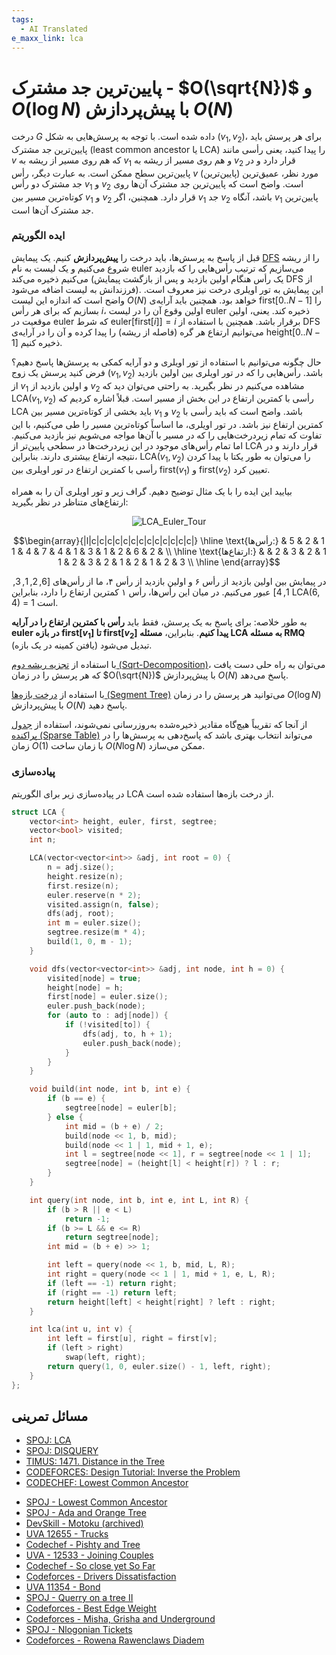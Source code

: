 ```yaml
---
tags:
  - AI Translated
e_maxx_link: lca
---
```


# پایین‌ترین جد مشترک - $O(\sqrt{N})$ و $O(\log N)$ با پیش‌پردازش $O(N)$

درخت $G$ داده شده است. با توجه به پرسش‌هایی به شکل $(v_1, v_2)$، برای هر پرسش باید پایین‌ترین جد مشترک (least common ancestor یا LCA) را پیدا کنید، یعنی رأسی مانند $v$ که هم روی مسیر از ریشه به $v_1$ و هم روی مسیر از ریشه به $v_2$ قرار دارد و در پایین‌ترین سطح ممکن است. به عبارت دیگر، رأس $v$ مورد نظر، عمیق‌ترین (پایین‌ترین) جد مشترک دو رأس $v_1$ و $v_2$ است. واضح است که پایین‌ترین جد مشترک آن‌ها روی کوتاه‌ترین مسیر بین $v_1$ و $v_2$ قرار دارد. همچنین، اگر $v_1$ جد $v_2$ باشد، آنگاه $v_1$ پایین‌ترین جد مشترک آن‌ها است.

### ایده الگوریتم

قبل از پاسخ به پرسش‌ها، باید درخت را **پیش‌پردازش** کنیم.
یک پیمایش [DFS](depth-first-search.md) را از ریشه شروع می‌کنیم و یک لیست به نام $\text{euler}$ می‌سازیم که ترتیب رأس‌هایی را که بازدید می‌کنیم ذخیره می‌کند (یک رأس هنگام اولین بازدید و پس از بازگشت پیمایش DFS از فرزندانش به لیست اضافه می‌شود).
این پیمایش به تور اویلری درخت نیز معروف است.
واضح است که اندازه این لیست $O(N)$ خواهد بود.
همچنین باید آرایه‌ی $\text{first}[0..N-1]$ را بسازیم که برای هر رأس $i$، اولین وقوع آن را در لیست $\text{euler}$ ذخیره کند. یعنی، اولین موقعیت در $\text{euler}$ که شرط $\text{euler}[\text{first}[i]] = i$ برقرار باشد.
همچنین با استفاده از DFS می‌توانیم ارتفاع هر گره (فاصله از ریشه) را پیدا کرده و آن را در آرایه‌ی $\text{height}[0..N-1]$ ذخیره کنیم.

حال چگونه می‌توانیم با استفاده از تور اویلری و دو آرایه کمکی به پرسش‌ها پاسخ دهیم؟
فرض کنید پرسش یک زوج $(v_1, v_2)$ باشد.
رأس‌هایی را که در تور اویلری بین اولین بازدید از $v_1$ و اولین بازدید از $v_2$ مشاهده می‌کنیم در نظر بگیرید.
به راحتی می‌توان دید که $\text{LCA}(v_1, v_2)$ رأسی با کمترین ارتفاع در این بخش از مسیر است.
قبلاً اشاره کردیم که LCA باید بخشی از کوتاه‌ترین مسیر بین $v_1$ و $v_2$ باشد.
واضح است که باید رأسی با کمترین ارتفاع نیز باشد.
در تور اویلری، ما اساساً کوتاه‌ترین مسیر را طی می‌کنیم، با این تفاوت که تمام زیردرخت‌هایی را که در مسیر با آن‌ها مواجه می‌شویم نیز بازدید می‌کنیم.
اما تمام رأس‌های موجود در این زیردرخت‌ها در سطحی پایین‌تر از LCA قرار دارند و در نتیجه ارتفاع بیشتری دارند.
بنابراین، $\text{LCA}(v_1, v_2)$ را می‌توان به طور یکتا با پیدا کردن رأسی با کمترین ارتفاع در تور اویلری بین $\text{first}(v_1)$ و $\text{first}(v_2)$ تعیین کرد.

بیایید این ایده را با یک مثال توضیح دهیم.
گراف زیر و تور اویلری آن را به همراه ارتفاع‌های متناظر در نظر بگیرید:
<div style="text-align: center;">
  <img src="LCA_Euler.png" alt="LCA_Euler_Tour">
</div>

$$\begin{array}{|l|c|c|c|c|c|c|c|c|c|c|c|c|c|}
\hline
\text{رأس‌ها:}   & 1 & 2 & 5 & 2 & 6 & 2 & 1 & 3 & 1 & 4 & 7 & 4 & 1 \\ \hline
\text{ارتفاع‌ها:} & 1 & 2 & 3 & 2 & 3 & 2 & 1 & 2 & 1 & 2 & 3 & 2 & 1 \\ \hline
\end{array}$$

در پیمایش بین اولین بازدید از رأس ۶ و اولین بازدید از رأس ۴، ما از رأس‌های $[6, 2, 1, 3, 1, 4]$ عبور می‌کنیم.
در میان این رأس‌ها، رأس ۱ کمترین ارتفاع را دارد، بنابراین $\text{LCA(6, 4) = 1}$ است.

به طور خلاصه:
برای پاسخ به یک پرسش، فقط باید **رأس با کمترین ارتفاع را در آرایه $\text{euler}$ در بازه $\text{first}[v_1]$ تا $\text{first}[v_2]$ پیدا کنیم**.
بنابراین، **مسئله LCA به مسئله RMQ** (یافتن کمینه در یک بازه) تبدیل می‌شود.

با استفاده از [تجزیه ریشه دوم (Sqrt-Decomposition)](../data_structures/sqrt_decomposition.md)، می‌توان به راه حلی دست یافت که هر پرسش را در زمان $O(\sqrt{N})$ با پیش‌پردازش $O(N)$ پاسخ می‌دهد.

با استفاده از [درخت بازه‌ها (Segment Tree)](../data_structures/segment_tree.md) می‌توانید هر پرسش را در زمان $O(\log N)$ با پیش‌پردازش $O(N)$ پاسخ دهید.

از آنجا که تقریباً هیچ‌گاه مقادیر ذخیره‌شده به‌روزرسانی نمی‌شوند، استفاده از [جدول پراکنده (Sparse Table)](../data_structures/sparse-table.md) می‌تواند انتخاب بهتری باشد که پاسخ‌دهی به پرسش‌ها را در زمان $O(1)$ با زمان ساخت $O(N\log N)$ ممکن می‌سازد.

### پیاده‌سازی

در پیاده‌سازی زیر برای الگوریتم LCA از درخت بازه‌ها استفاده شده است.

```cpp {.cpp file=lca}
struct LCA {
    vector<int> height, euler, first, segtree;
    vector<bool> visited;
    int n;

    LCA(vector<vector<int>> &adj, int root = 0) {
        n = adj.size();
        height.resize(n);
        first.resize(n);
        euler.reserve(n * 2);
        visited.assign(n, false);
        dfs(adj, root);
        int m = euler.size();
        segtree.resize(m * 4);
        build(1, 0, m - 1);
    }

    void dfs(vector<vector<int>> &adj, int node, int h = 0) {
        visited[node] = true;
        height[node] = h;
        first[node] = euler.size();
        euler.push_back(node);
        for (auto to : adj[node]) {
            if (!visited[to]) {
                dfs(adj, to, h + 1);
                euler.push_back(node);
            }
        }
    }

    void build(int node, int b, int e) {
        if (b == e) {
            segtree[node] = euler[b];
        } else {
            int mid = (b + e) / 2;
            build(node << 1, b, mid);
            build(node << 1 | 1, mid + 1, e);
            int l = segtree[node << 1], r = segtree[node << 1 | 1];
            segtree[node] = (height[l] < height[r]) ? l : r;
        }
    }

    int query(int node, int b, int e, int L, int R) {
        if (b > R || e < L)
            return -1;
        if (b >= L && e <= R)
            return segtree[node];
        int mid = (b + e) >> 1;

        int left = query(node << 1, b, mid, L, R);
        int right = query(node << 1 | 1, mid + 1, e, L, R);
        if (left == -1) return right;
        if (right == -1) return left;
        return height[left] < height[right] ? left : right;
    }

    int lca(int u, int v) {
        int left = first[u], right = first[v];
        if (left > right)
            swap(left, right);
        return query(1, 0, euler.size() - 1, left, right);
    }
};

```

## مسائل تمرینی
 - [SPOJ: LCA](http://www.spoj.com/problems/LCA/)
 - [SPOJ: DISQUERY](http://www.spoj.com/problems/DISQUERY/)
 - [TIMUS: 1471. Distance in the Tree](http://acm.timus.ru/problem.aspx?space=1&num=1471)
 - [CODEFORCES: Design Tutorial: Inverse the Problem](http://codeforces.com/problemset/problem/472/D)
 - [CODECHEF: Lowest Common Ancestor](https://www.codechef.com/problems/TALCA)
 * [SPOJ - Lowest Common Ancestor](http://www.spoj.com/problems/LCASQ/)
 * [SPOJ - Ada and Orange Tree](http://www.spoj.com/problems/ADAORANG/)
 * [DevSkill - Motoku (archived)](http://web.archive.org/web/20200922005503/https://devskill.com/CodingProblems/ViewProblem/141)
 * [UVA 12655 - Trucks](https://uva.onlinejudge.org/index.php?option=onlinejudge&page=show_problem&problem=4384)
 * [Codechef - Pishty and Tree](https://www.codechef.com/problems/PSHTTR)
 * [UVA - 12533 - Joining Couples](https://uva.onlinejudge.org/index.php?option=com_onlinejudge&Itemid=8&category=441&page=show_problem&problem=3978)
 * [Codechef - So close yet So Far](https://www.codechef.com/problems/CLOSEFAR)
 * [Codeforces - Drivers Dissatisfaction](http://codeforces.com/contest/733/problem/F)
 * [UVA 11354 - Bond](https://uva.onlinejudge.org/index.php?option=com_onlinejudge&Itemid=8&page=show_problem&problem=2339)
 * [SPOJ - Querry on a tree II](http://www.spoj.com/problems/QTREE2/)
 * [Codeforces - Best Edge Weight](http://codeforces.com/contest/828/problem/F)
 * [Codeforces - Misha, Grisha and Underground](http://codeforces.com/contest/832/problem/D)
 * [SPOJ - Nlogonian Tickets](http://www.spoj.com/problems/NTICKETS/)
 * [Codeforces - Rowena Rawenclaws Diadem](http://codeforces.com/contest/855/problem/D)